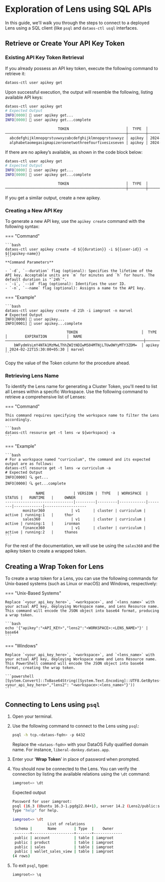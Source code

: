 # Exploration of Lens using SQL APIs

In this guide, we'll walk you through the steps to connect to a deployed Lens using a SQL client (like `psql` and `dataos-ctl usql` interfaces. 

## Retrieve or Create Your API Key Token

### **Existing API Key Token Retrieval**

If you already possess an API key token, execute the following command to retrieve it:

```bash
dataos-ctl user apikey get   
```

Upon successful execution, the output will resemble the following, listing available API keys:

```bash
dataos-ctl user apikey get 
# Expected Output
INFO[0000] 🔑 user apikey get...                         
INFO[0000] 🔑 user apikey get...complete                 

                        TOKEN                          │  TYPE  │        EXPIRATION         │                   NAME                    
───────────────────────────────────────────────────────┼────────┼───────────────────────────┼───────────────────────────────────────────
  abcdefghijklmnopqrstuvwxyzabcdefghijklmnopqrstuvwxyz │ apikey │ 2024-03-02T05:30:00+05:30 │ token_officially_recently_alphabet
  alphabetaomegasigmapizeroonetwothreefourfivesixseven │ apikey │ 2024-02-28T05:30:00+05:30 │ token_newly_mathematics_equations       
```

If there are no apikey’s available, as shown in the code block below:

```bash
dataos-ctl user apikey get 
# Expected Output
INFO[0000] 🔑 user apikey get...                         
INFO[0000] 🔑 user apikey get...complete                 

                        TOKEN                          │  TYPE  │        EXPIRATION         │                   NAME                    
───────────────────────────────────────────────────────┼────────┼───────────────────────────┼───────────────────────────────────────────
```

If you get a similar output, create a new apikey.

### **Creating a New API Key**

To generate a new API key, use the `apikey create` command with the following syntax:

=== "Command"

    ```bash
    dataos-ctl user apikey create -d ${{duration}} -i ${{user-id}} -n ${{apikey-name}}
    ```
    **Command Parameters**

    - `-d`, `--duration` flag (optional): Specifies the lifetime of the API key. Acceptable units are `m` for minutes and `h` for hours. The default duration is "`24h`".
    - `-i`, `--id` flag (optional): Identifies the user ID.
    - `-n`, `--name` flag (optional): Assigns a name to the API key.

=== "Example"

    ```bash
    dataos-ctl user apikey create -d 21h -i iamgroot -n marvel
    # Expected Output
    INFO[0000] 🔑 user apikey...
    INFO[0001] 🔑 user apikey...complete

                                TOKEN                             │  TYPE  │        EXPIRATION         │  NAME
    ───────────────────────────────────────────────────────────────┼────────┼───────────────────────────┼─────────
        bWFydmVsLmY4NTA1MzMwLThhZWItNDIwMS04MTNjLTUwOWYyMTY3ZDM=  │ apikey │ 2024-02-22T15:30:00+05:30 │ marvel
    ```

Copy the value of the Token column for the procedure ahead.

### **Retrieving Lens Name**

To identify the Lens name for generating a Cluster Token, you'll need to list all Lenses within a specific Workspace. Use the following command to retrieve a comprehensive list of Lenses:

=== "Command"

    This command requires specifying the workspace name to filter the Lens accordingly.

    ```bash
    dataos-ctl resource get -t lens -w ${workspace} -a
    ```


=== "Example"

    ```bash
    # For a workspace named "curriculum", the command and its expected output are as follows:
    dataos-ctl resource get -t lens -w curriculum -a
    # Expected Output
    INFO[0000] 🔍 get...                                     
    INFO[0000] 🔍 get...complete                             

                  NAME             | VERSION |  TYPE   | WORKSPACE  | STATUS |   RUNTIME   |     OWNER        
    -------------------------------|---------|---------|------------|--------|-------------|-------------------
            monitor360            | v1      | cluster | curriculum | active | running:1   |     thor       
            sales360              | v1      | cluster | curriculum | active | running:1   |     ironman  
            finance360            | v1      | cluster | curriculum | active | running:2   |     thanos  
    ```

For the rest of the documentation, we will use be using the `sales360` and the apikey token to create a wrapped token.

## Creating a Wrap Token for Lens

To create a wrap token for a Lens, you can use the following commands for Unix-based systems (such as Linux or macOS) and Windows, respectively:

=== "Unix-Based Systems"

    Replace `<your_api_key_here>`, `<workspace>`, and `<lens_name>` with your actual API key, deploying Workspace name, and Lens Resource name. This command will encode the JSON object into base64 format, producing a wrap token.

    ```bash
    echo '{"apikey":"<API_KEY>","lens2":"<WORKSPACE>:<LENS_NAME>"}' | base64
    ```



=== "Windows"

    Replace `<your_api_key_here>`, `<workspace>`, and `<lens_name>` with your actual API key, deploying Workspace name and Lens Resource name. This PowerShell command will encode the JSON object into base64 format, creating the wrap token.

    ```powershell
    [System.Convert]::ToBase64String([System.Text.Encoding]::UTF8.GetBytes('{"apikey":"<your_api_key_here>","lens2": "<workspace>:<lens_name>"}'))
    ```

## Connecting to Lens using `psql`

1. Open your terminal.
2. Use the following command to connect to the Lens using `psql`:
    
    ```bash
    psql -h tcp.<dataos-fqdn> -p 6432
    ```
    
    Replace the `<dataos-fqdn>` with your DataOS Fully qualified domain name. For instance, `liberal-donkey.dataos.app`.
    
3. Enter your ‘**Wrap Token**’ in place of password when prompted.
4. You should now be connected to the Lens. You can verify the connection by listing the available relations using the `\dt` command:
    
    ```sql
    iamgroot=> \dt
    ```
    
    Expected output
    
    ```bash
    Password for user iamgroot: 
    psql (16.3 (Ubuntu 16.3-1.pgdg22.04+1), server 14.2 (Lens2/public:sales400 v0.35.41-01))
    Type "help" for help.
    
    iamgroot=> \dt
                    List of relations
     Schema |       Name        | Type  |    Owner    
    --------+-------------------+-------+-------------
     public | account           | table | iamgroot
     public | product           | table | iamgroot
     public | sales             | table | iamgroot
     public | wallet_sales_view | table | iamgroot
    (4 rows)
    ```
    
5. To exit `psql`, type:
    
    ```sql
    iamgroot=> \q
    ```
    